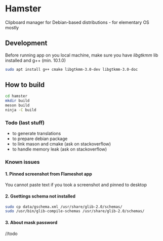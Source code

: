 # Hamster

Clipboard manager for Debian-based distributions - for elementary OS mostly

## Development

Before running app on you local machine, make sure you have *libgtkmm* lib installed and g++ (min. 10.1.0)

```bash
sudo apt install g++ cmake libgtkmm-3.0-dev libgtkmm-3.0-doc
```

## How to build

```bash
cd hamster
mkdir build
meson build
ninja -C build
```

### Todo (last stuff)

* to generate translations
* to prepare debian package
* to link mason and cmake (ask on stackoverflow)
* to handle memory leak (ask on stackoverflow)

### Known issues

#### 1. Pinned screenshot from Flameshot app

You cannot paste text if you took a screenshot and pinned to desktop

#### 2. Gsettings schema not installed

```bash
sudo cp data/gschema.xml /usr/share/glib-2.0/schemas/
sudo /usr/bin/glib-compile-schemas /usr/share/glib-2.0/schemas/
```

#### 3. About mask password
//todo
